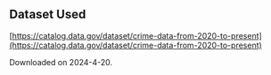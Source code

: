 ## Dataset Used

[https://catalog.data.gov/dataset/crime-data-from-2020-to-present](https://catalog.data.gov/dataset/crime-data-from-2020-to-present)

Downloaded on 2024-4-20.
